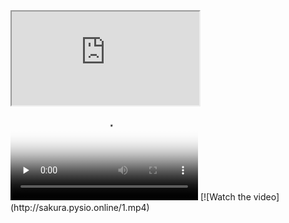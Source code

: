 <iframe src="http://sakura.pysio.online/1.mp4"></iframe>
<video id="video" controls="" preload="none" poster="https://avatars.githubusercontent.com/u/85730356?s=60&v=4">
  <source id="mp4" src="http://sakura.pysio.online/1.mp4" type="video/mp4">
</video>
[![Watch the video](http://sakura.pysio.online/1.mp4)
    <br>
    <br>
    <audio src="./1.mp3"/>
